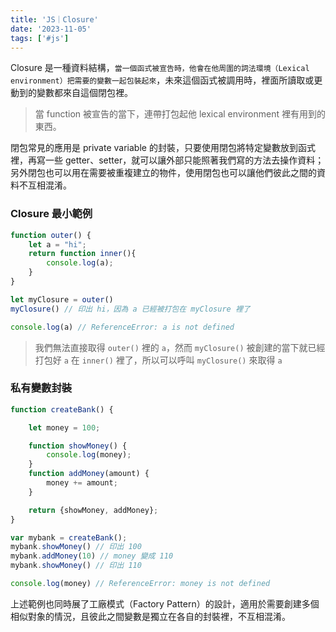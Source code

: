 ```yaml
---
title: 'JS｜Closure'
date: '2023-11-05'
tags: ['#js']
---
```


Closure 是一種資料結構，`當一個函式被宣告時，他會在他周圍的詞法環境（Lexical environment）把需要的變數一起包裝起來`，未來這個函式被調用時，裡面所讀取或更動到的變數都來自這個閉包裡。

> 當 function 被宣告的當下，連帶打包起他 lexical environment 裡有用到的東西。
> 

閉包常見的應用是 private variable 的封裝，只要使用閉包將特定變數放到函式裡，再寫一些 getter、setter，就可以讓外部只能照著我們寫的方法去操作資料；另外閉包也可以用在需要被重複建立的物件，使用閉包也可以讓他們彼此之間的資料不互相混淆。

### Closure 最小範例

```jsx
function outer() {
	let a = "hi";
	return function inner(){
		console.log(a);
	}
}

let myClosure = outer()
myClosure() // 印出 hi，因為 a 已經被打包在 myClosure 裡了

console.log(a) // ReferenceError: a is not defined
```

> 我們無法直接取得 `outer()` 裡的 `a`，然而 `myClosure()` 被創建的當下就已經打包好 `a` 在 `inner()` 裡了，所以可以呼叫 `myClosure()` 來取得 `a`
> 

### 私有變數封裝

```jsx
function createBank() {

	let money = 100;

	function showMoney() {
		console.log(money);
	}
	function addMoney(amount) {
		money += amount;
	}

	return {showMoney, addMoney};
}

var mybank = createBank(); 
mybank.showMoney() // 印出 100
mybank.addMoney(10) // money 變成 110
mybank.showMoney() // 印出 110

console.log(money) // ReferenceError: money is not defined
```

上述範例也同時展了工廠模式（Factory Pattern）的設計，適用於需要創建多個相似對象的情況，且彼此之間變數是獨立在各自的封裝裡，不互相混淆。